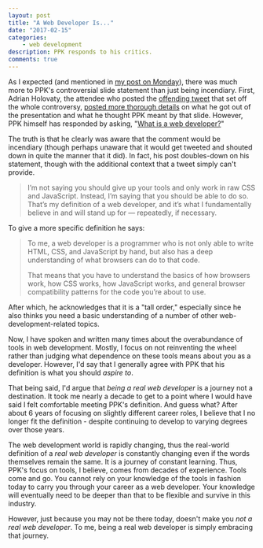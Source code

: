 ```yaml
---
layout: post
title: "A Web Developer Is..."
date: "2017-02-15"
categories:
    - web development
description: PPK responds to his critics.
comments: true
---
```


As I expected (and mentioned in [my post on Monday](http://www.remotesynthesis.com/blog/its-ok-not-to-be-right)), there was much more to PPK's controversial slide statement than just being incendiary. First, Adrian Holovaty, the attendee who posted the [offending tweet](https://twitter.com/adrianholovaty/status/829777292633194497/photo/1?ref_src=twsrc%5Etfw) that set off the whole controversy, [posted more thorough details](http://www.holovaty.com/writing/ppk-talk/) on what he got out of the presentation and what he thought PPK meant by that slide. However, PPK himself has responded by asking, "[What is a web developer?](http://www.quirksmode.org/blog/archives/2017/02/what_is_a_web_d.html)"

The truth is that he clearly was aware that the comment would be incendiary (though perhaps unaware that it would get tweeted and shouted down in quite the manner that it did). In fact, his post doubles-down on his statement, though with the additional context that a tweet simply can't provide.

> I’m not saying you should give up your tools and only work in raw CSS and JavaScript. Instead, I’m saying that you should be able to do so. That’s my definition of a web developer, and it’s what I fundamentally believe in and will stand up for — repeatedly, if necessary.

To give a more specific definition he says:

> To me, a web developer is a programmer who is not only able to write HTML, CSS, and JavaScript by hand, but also has a deep understanding of what browsers can do to that code.
> 
> That means that you have to understand the basics of how browsers work, how CSS works, how JavaScript works, and general browser compatibility patterns for the code you’re about to use.

After which, he acknowledges that it is a "tall order," especially since he also thinks you need a basic understanding of a number of other web-development-related topics.

Now, I have spoken and written many times about the overabundance of tools in web development. Mostly, I focus on not reinventing the wheel rather than judging what dependence on these tools means about you as a developer. However, I'd say that I generally agree with PPK that his definition is what you should _aspire to_.

That being said, I'd argue that _being a real web developer_ is a journey not a destination. It took me nearly a decade to get to a point where I would have said I felt comfortable meeting PPK's definition. And guess what? After about 6 years of focusing on slightly different career roles, I believe that I no longer fit the definition - despite continuing to develop to varying degrees over those years.

The web development world is rapidly changing, thus the real-world definition of a _real web developer_ is constantly changing even if the words themselves remain the same. It is a journey of constant learning. Thus, PPK's focus on tools, I believe, comes from decades of experience. Tools come and go. You cannot rely on your knowledge of the tools in fashion today to carry you through your career as a web developer. Your knowledge will eventually need to be deeper than that to be flexible and survive in this industry.

However, just because you may not be there today, doesn't make you _not a real web developer_. To me, being a real web developer is simply embracing that journey.